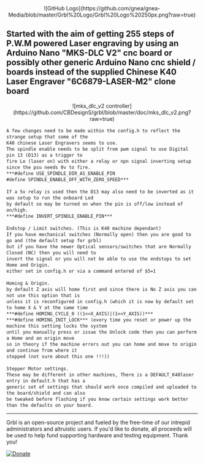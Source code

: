 <center> ![GitHub Logo](https://github.com/gnea/gnea-Media/blob/master/Grbl%20Logo/Grbl%20Logo%20250px.png?raw=true) </center>


## Started with the aim of getting 255 steps of P.W.M powered Laser engraving by using an Arduino Nano "MKS-DLC V2" cnc board or possibly other generic Arduino Nano cnc shield / boards instead of the supplied Chinese K40 Laser Engraver "6C6879-LASER-M2" clone board

<center> ![mks_dlc_v2 controller](https://github.com/CBDesignS/grbl/blob/master/doc/mks_dlc_v2.png?raw=true) </center>

```
A few changes need to be made within the config.h to reflect the strange setup that some of the 
K40 chinese Laser Engravers seems to use.
The spindle enable needs to be split from pwm signal to use Digital pin 13 (D13) as a trigger to 
fire Lo (laser on) with either a relay or npn signal inverting setup since the psu needs 0v to fire.
***#define USE_SPINDLE_DIR_AS_ENABLE_PIN
#define SPINDLE_ENABLE_OFF_WITH_ZERO_SPEED***

If a 5v relay is used then the D13 may also need to be inverted as it was setup to run the onboard Led 
by default so may be turned on when the pin is off/low instead of on/high. 
***#define INVERT_SPINDLE_ENABLE_PIN***

Endstop / Limit switches. (This is K40 machine dependant) 
If you have mechanical switches (Normally open) then you are good to go and (the default setup for grbl)
but if you have the newer Optical sensors/switches that are Normally Closed (NC) then you will need to 
invert the signal or you will not be able to use the endstops to set Home and Origin. 
either set in config.h or via a command entered of $5=1

Homing & Origin.
by default Z axis will home first and since there is No Z axis you can not use this option that is 
unless it is reconfigured in config.h (which it is now by default set to home X & Y at the same time
***#define HOMING_CYCLE_0 ((1<<X_AXIS)|(1<<Y_AXIS))***
***#define HOMING_INIT_LOCK*** (every time you reset or power up the machine this setting locks the system
until you manually press or issue the Unlock code then you can perform a Home and an origin move
so in theory if the machine errors out you can home and move to origin and continue from where it
stopped (not sure about this one !!!))

Stepper Motor settings.
These may be different in other machines, There is a DEFAULT_K40laser entry in default.h that has a 
generic set of settings that should work once compiled and uploaded to the board/shield and can also
be tweaked before flashing if you know certain settings work better than the defaults on your board.

```

-------------
Grbl is an open-source project and fueled by the free-time of our intrepid administrators and altruistic users. If you'd like to donate, all proceeds will be used to help fund supporting hardware and testing equipment. Thank you!

[![Donate](https://www.paypalobjects.com/en_US/i/btn/btn_donate_LG.gif)](https://www.paypal.com/cgi-bin/webscr?cmd=_s-xclick&hosted_button_id=CUGXJHXA36BYW)

